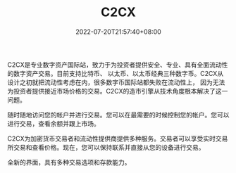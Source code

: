 ﻿---
weight: 
title: "C2CX"
description: "C2CX是专业数字资产国际站，致力于为投资者提供安全、专业、具有全面流动性的数字资产交易。"
date: 2022-07-20T21:57:40+08:00
lastmod: 2022-07-20T16:45:40+08:00
draft: false
authors: ["MineW"]
featuredImage: "c2cx.webp"
link: "https://www.c2cx.com/"
tags: ["交易所","C2CX"]
categories: ["navigation"]
navigation: ["交易所"]
lightgallery: true
toc: true
pinned: false
recommend: false
recommend1: false
---
C2CX是专业数字资产国际站，致力于为投资者提供安全、专业、具有全面流动性的数字资产交易。目前支持比特币、 以太币、以太币经典三种数字币。C2CX从设计之初就把流动性考虑在内，很多数字币国际站都失败在流动性上， 因为无法为投资者提供接近市场价格的交易。C2CX的造市引擎从技术角度根本解决了这一问题。

‎随时随地访问您的帐户并进行交易。您可以在最需要的时候控制您的帐户。您可以进行交易，查看余额并跟上市场。‎

‎C2CX为加密货币交易者和流动性提供商提供多种服务。交易者可以享受实时交易所交易和查看价格。现在，您可以保持联系并直接从您的设备进行交易。‎

‎全新的界面，具有多种交易选项和存款能力。‎